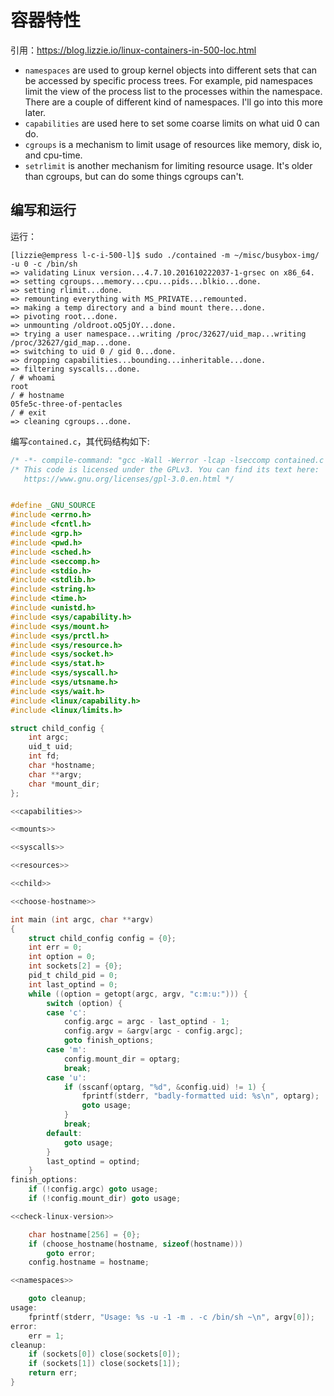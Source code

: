 # 容器特性

引用：https://blog.lizzie.io/linux-containers-in-500-loc.html

- `namespaces` are used to group kernel objects into different sets that can be accessed by specific process trees. For example, pid namespaces limit the view of the process list to the processes within the namespace. There are a couple of different kind of namespaces. I'll go into this more later.
- `capabilities` are used here to set some coarse limits on what uid 0 can do.
- `cgroups` is a mechanism to limit usage of resources like memory, disk io, and cpu-time.
- `setrlimit` is another mechanism for limiting resource usage. It's older than cgroups, but can do some things cgroups can't.

## 编写和运行

运行：

```shell
[lizzie@empress l-c-i-500-l]$ sudo ./contained -m ~/misc/busybox-img/ -u 0 -c /bin/sh
=> validating Linux version...4.7.10.201610222037-1-grsec on x86_64.
=> setting cgroups...memory...cpu...pids...blkio...done.
=> setting rlimit...done.
=> remounting everything with MS_PRIVATE...remounted.
=> making a temp directory and a bind mount there...done.
=> pivoting root...done.
=> unmounting /oldroot.oQ5jOY...done.
=> trying a user namespace...writing /proc/32627/uid_map...writing /proc/32627/gid_map...done.
=> switching to uid 0 / gid 0...done.
=> dropping capabilities...bounding...inheritable...done.
=> filtering syscalls...done.
/ # whoami
root
/ # hostname
05fe5c-three-of-pentacles
/ # exit
=> cleaning cgroups...done.
```

编写`contained.c`，其代码结构如下:

```c
/* -*- compile-command: "gcc -Wall -Werror -lcap -lseccomp contained.c -o contained" -*- */
/* This code is licensed under the GPLv3. You can find its text here:
   https://www.gnu.org/licenses/gpl-3.0.en.html */


#define _GNU_SOURCE
#include <errno.h>
#include <fcntl.h>
#include <grp.h>
#include <pwd.h>
#include <sched.h>
#include <seccomp.h>
#include <stdio.h>
#include <stdlib.h>
#include <string.h>
#include <time.h>
#include <unistd.h>
#include <sys/capability.h>
#include <sys/mount.h>
#include <sys/prctl.h>
#include <sys/resource.h>
#include <sys/socket.h>
#include <sys/stat.h>
#include <sys/syscall.h>
#include <sys/utsname.h>
#include <sys/wait.h>
#include <linux/capability.h>
#include <linux/limits.h>

struct child_config {
    int argc;
    uid_t uid;
    int fd;
    char *hostname;
    char **argv;
    char *mount_dir;
};

<<capabilities>>

<<mounts>>

<<syscalls>>

<<resources>>

<<child>>

<<choose-hostname>>

int main (int argc, char **argv)
{
	struct child_config config = {0};
	int err = 0;
	int option = 0;
	int sockets[2] = {0};
	pid_t child_pid = 0;
	int last_optind = 0;
	while ((option = getopt(argc, argv, "c:m:u:"))) {
		switch (option) {
		case 'c':
			config.argc = argc - last_optind - 1;
			config.argv = &argv[argc - config.argc];
			goto finish_options;
		case 'm':
			config.mount_dir = optarg;
			break;
		case 'u':
			if (sscanf(optarg, "%d", &config.uid) != 1) {
				fprintf(stderr, "badly-formatted uid: %s\n", optarg);
				goto usage;
			}
			break;
		default:
			goto usage;
		}
		last_optind = optind;
	}
finish_options:
	if (!config.argc) goto usage;
	if (!config.mount_dir) goto usage;

<<check-linux-version>>

	char hostname[256] = {0};
	if (choose_hostname(hostname, sizeof(hostname)))
		goto error;
	config.hostname = hostname;

<<namespaces>>

	goto cleanup;
usage:
	fprintf(stderr, "Usage: %s -u -1 -m . -c /bin/sh ~\n", argv[0]);
error:
	err = 1;
cleanup:
	if (sockets[0]) close(sockets[0]);
	if (sockets[1]) close(sockets[1]);
	return err;
}
```